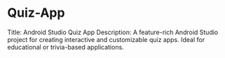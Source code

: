 # Quiz-App
Title: Android Studio Quiz App  Description:  A feature-rich Android Studio project for creating interactive and customizable quiz apps. Ideal for educational or trivia-based applications.
